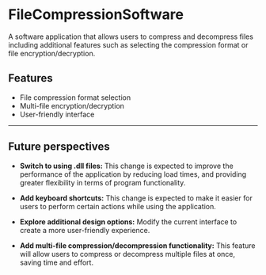 # FileCompressionSoftware
A software application that allows users to compress and decompress files including additional features such as selecting the compression format or file encryption/decryption.
## Features
* File compression format selection
* Multi-file encryption/decryption
* User-friendly interface

-------

## Future perspectives

- **Switch to using .dll files:** This change is expected to improve the performance of the application by reducing load times, and providing greater flexibility in terms of program functionality.

- **Add keyboard shortcuts:** This change is expected to make it easier for users to perform certain actions while using the application.

- **Explore additional design options:** Modify the current interface to create a more user-friendly experience.

- **Add multi-file compression/decompression functionality:** This feature will allow users to compress or decompress multiple files at once, saving time and effort.


